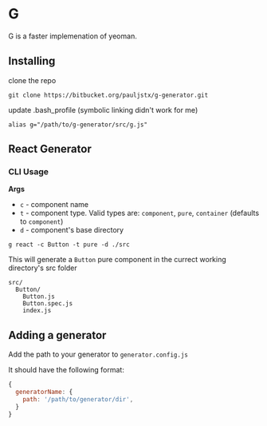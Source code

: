 # G

G is a faster implemenation of yeoman.

## Installing

clone the repo

```
git clone https://bitbucket.org/pauljstx/g-generator.git
```

update .bash_profile (symbolic linking didn't work for me)

```
alias g="/path/to/g-generator/src/g.js"
```

## React Generator

### CLI Usage

**Args**

- `c` - component name
- `t` - component type. Valid types are: `component`, `pure`, `container` (defaults to `component`)
- `d` - component's base directory

```
g react -c Button -t pure -d ./src
```

This will generate a `Button` pure component in the currect working directory's src folder

```
src/
  Button/
    Button.js
    Button.spec.js
    index.js
```

## Adding a generator

Add the path to your generator to `generator.config.js`

It should have the following format:

```js
{
  generatorName: {
    path: '/path/to/generator/dir',
  }
}
```